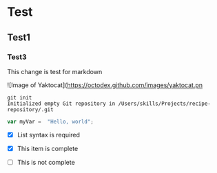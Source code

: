 # Test
## Test1
### Test3

This change is test for markdown

![Image of Yaktocat](https://octodex.github.com/images/yaktocat.pn


```
git init
Initialized empty Git repository in /Users/skills/Projects/recipe-repository/.git
```

``` javascript
var myVar =  "Hello, world";
```

- [x] List syntax is required
- [x] This item is complete
- [ ] This is not complete




